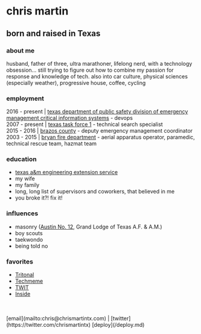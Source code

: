 # chris martin

## born and raised in Texas
### about me
husband, father of three, ultra marathoner, lifelong nerd, with a technology obsession... still trying to figure out how to combine my passion for response and knowledge of tech.  also into car culture, physical sciences (especially weather), progressive house, coffee, cycling

### employment
2016 - present | [texas department of public safety division of emergency management critical information systems](https://www.dps.texas.gov/dem/cis/index.htm) - devops<br/>
2007 - present | [texas task force 1](https://usar.tamu.edu) - technical search specialist<br/>
2015 - 2016 | [brazos county](http://brazosceoc.org) - deputy emergency management coordinator<br/>
2003 - 2015 | [bryan fire department](https://www.bryantx.gov/fire/) - aerial apparatus operator, paramedic, technical rescue team, hazmat team

### education
* [texas a&m engineering extension service](https://www.teex.org)<br/>
* my wife<br/>
* my family<br/>
* long, long list of supervisors and coworkers, that believed in me<br/>
* you broke it?! fix it!

### influences
* masonry ([Austin No. 12](http://austinlodge12.com), Grand Lodge of Texas A.F. & A.M.)<br/>
* boy scouts<br/>
* taekwondo<br/>
* being told no

### favorites
* [Tritonal](http://tritonalmusic.com)<br/>
* [Techmeme](https://techmeme.com)<br/>
* [TWIT](https://twit.tv)<br/>
* [Inside](https://inside.com)<br/>
<br/>
<br/>
[email](mailto:chris@chrismartintx.com) | [twitter](https://twitter.com/chrismartintx)
[deploy](/deploy.md)
